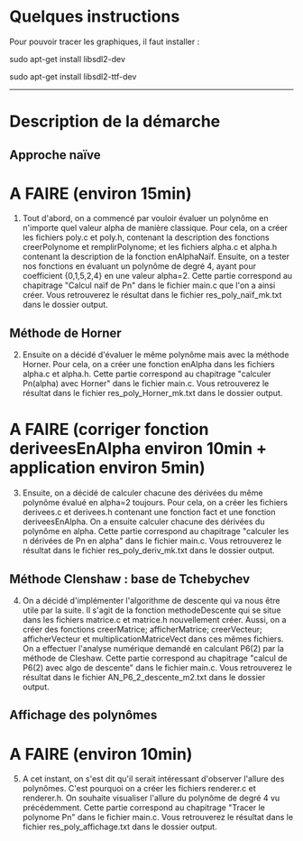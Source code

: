 # Quelques instructions

Pour pouvoir tracer les graphiques, il faut installer :

sudo apt-get install libsdl2-dev

sudo apt-get install libsdl2-ttf-dev


--------------------------------------------------------------------------------------
# Description de la démarche

## Approche naïve

# A FAIRE (environ 15min)

1. Tout d'abord, on a commencé par vouloir évaluer un polynôme en n'importe quel valeur alpha de manière classique. Pour cela, on a créer les fichiers poly.c et poly.h, contenant la description des fonctions creerPolynome et remplirPolynome; et les fichiers alpha.c et alpha.h contenant la description de la fonction enAlphaNaïf. Ensuite, on a tester nos fonctions en évaluant un polynôme de degré 4, ayant pour coefficient {0,1,5,2,4} en une valeur alpha=2. Cette partie correspond au chapitrage "Calcul naïf de Pn" dans le fichier main.c que l'on a ainsi créer. Vous retrouverez le résultat dans le fichier res_poly_naïf_mk.txt dans le dossier output.


## Méthode de Horner


2. Ensuite on a décidé d'évaluer le même polynôme mais avec la méthode Horner. Pour cela, on a créer une fonction enAlpha dans les fichiers alpha.c et alpha.h. Cette partie correspond au chapitrage "calculer Pn(alpha) avec Horner" dans le fichier main.c. Vous retrouverez le résultat dans le fichier res_poly_Horner_mk.txt dans le dossier output.


# A FAIRE (corriger fonction deriveesEnAlpha environ 10min + application environ 5min)

3. Ensuite, on a décidé de calculer chacune des dérivées du même polynôme évalué en alpha=2 toujours. Pour cela, on a créer les fichiers derivees.c et derivees.h contenant une fonction fact et une fonction deriveesEnAlpha. On a ensuite calculer chacune des dérivées du polynôme en alpha. Cette partie correspond au chapitrage "calculer les n dérivées de Pn en alpha" dans le fichier main.c. Vous retrouverez le résultat dans le fichier res_poly_deriv_mk.txt dans le dossier output.


## Méthode Clenshaw : base de Tchebychev

4. On a décidé d'implémenter l'algorithme de descente qui va nous être utile par la suite. Il s'agit de la fonction methodeDescente qui se situe dans les fichiers matrice.c et matrice.h nouvellement créer. Aussi, on a créer des fonctions creerMatrice; afficherMatrice; creerVecteur; afficherVecteur et multiplicationMatriceVect dans ces mêmes fichiers. On a effectuer l'analyse numérique demandé en calculant P6(2) par la méthode de Cleshaw. Cette partie correspond au chapitrage "calcul de P6(2) avec algo de descente" dans le fichier main.c. Vous retrouverez le résultat dans le fichier AN_P6_2_descente_m2.txt dans le dossier output.


## Affichage des polynômes

# A FAIRE (environ 10min)

5. A cet instant, on s'est dit qu'il serait intéressant d'observer l'allure des polynômes. C'est pourquoi on a créer les fichiers renderer.c et renderer.h. On souhaite visualiser l'allure du polynôme de degré 4 vu précédemment. Cette partie correspond au chapitrage "Tracer le polynome Pn" dans le fichier main.c. Vous retrouverez le résultat dans le fichier res_poly_affichage.txt dans le dossier output.











